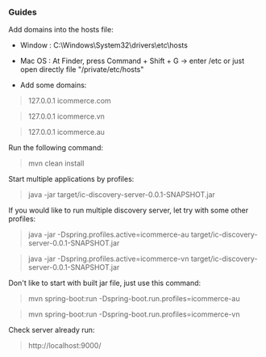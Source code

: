 ### Guides

Add domains into the hosts file:

- Window : C:\Windows\System32\drivers\etc\hosts

- Mac OS : At Finder, press Command + Shift + G -> enter /etc or just open directly file "/private/etc/hosts"

- Add some domains:

> 127.0.0.1       icommerce.com

> 127.0.0.1       icommerce.vn

> 127.0.0.1       icommerce.au

Run the following command:

> mvn clean install

Start multiple applications by profiles:

> java -jar target/ic-discovery-server-0.0.1-SNAPSHOT.jar

If you would like to run multiple discovery server, let try with some other profiles:

> java -jar -Dspring.profiles.active=icommerce-au target/ic-discovery-server-0.0.1-SNAPSHOT.jar

> java -jar -Dspring.profiles.active=icommerce-vn target/ic-discovery-server-0.0.1-SNAPSHOT.jar

Don't like to start with built jar file, just use this command:

> mvn spring-boot:run -Dspring-boot.run.profiles=icommerce-au

> mvn spring-boot:run -Dspring-boot.run.profiles=icommerce-vn

Check server already run: 

> http://localhost:9000/
